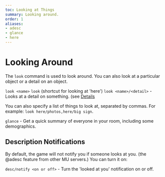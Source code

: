```yaml
---
toc: Looking at Things
summary: Looking around.
order: 1
aliases:
- adesc
- glance
- here
---
```

# Looking Around

The `look` command is used to look around.  You can also look at a particular object or a detail on an object.

`look <name>`
`look`  (shortcut for looking at 'here')
`look <name>/<detail>` - Looks at a detail on something. (see [Details](/help/details)

You can also specify a list of things to look at, separated by commas.  For example:  `look here/photos,here/big sign`.

`glance` - Get a quick summary of everyone in your room, including some demographics.

## Description Notifications

By default, the game will not notify you if someone looks at you. (the @adesc feature from other MU servers.) You can turn it on:

`desc/notify <on or off>` - Turn the 'looked at you' notification on or off.
